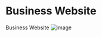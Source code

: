 # Business Website
 Business Website
![image](https://user-images.githubusercontent.com/89282358/224490904-05efe4e7-4ac0-46a5-b786-e224b758d088.png)
